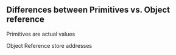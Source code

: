 ##  Differences between Primitives vs. Object reference

<p class="fragment roll-in">Primitives are actual values</p>
<p class="fragment roll-in">Object Reference store addresses</p>
